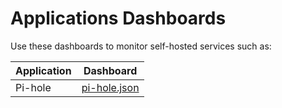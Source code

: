 
# Applications Dashboards

Use these dashboards to monitor self-hosted services such as:

|Application|Dashboard|
|-|-|
|Pi-hole|[pi-hole.json](./pi-hole.json)|